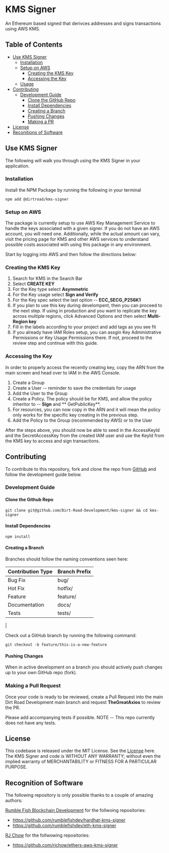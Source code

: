 # KMS Signer

An Ethereum based signed that derivces addresses and signs transactions using AWS KMS.

Table of Contents
---
- [Use KMS Signer](#use-kms-signer)
    - [Installation](#installation)
    - [Setup on AWS](#setup-on-aws)
        - [Creating the KMS Key](#creating-the-kms-key)
        - [Accessing the Key](#accessing-the-key)
    - [Usage](#usage)
- [Contributing](#contributing)
    - [Development Guide](#development-guide)
        - [Clone the GitHub Repo](#clone-the-github-repo)
        - [Install Dependencies](#install-dependencies)
        - [Creating a Branch](#creating-a-branch)
        - [Pushing Changes](#pushing-changes)
        - [Making a PR](#making-a-pull-request)
- [License](#license)
- [Reconitions of Software](#installation)

## Use KMS Signer

The following will walk you through using the KMS Signer in your application.

### Installation

Install the NPM Package by running the following in your terminal

```shell
npm add @dirtroad/kms-signer
```

### Setup on AWS

The package is currently setup to use AWS Key Management Service to handle the keys associated with a given signer. If you do not have an AWS account, you will need one. Additionally, while the actual amount can vary, visit the pricing page for KMS and other AWS services to understand possible costs associated with using this package in any environment.

Start by logging into AWS and then follow the directions below:

### Creating the KMS Key
1. Search for KMS in the Search Bar
2. Select **CREATE KEY**
3. For the Key type select **Asymmetric**
4. For the Key usage select **Sign and Verify**
5. For the Key spec select the last option -- **ECC_SECG_P256K1**
6. If you plan to use this key during develompent, then you can proceed to the next step. If using in production and you want to replicate the key across multiple regions, click Advanced Options and then select **Multi-Region key**
7. Fill in the labels according to your project and add tags as you see fit
8. If you already have IAM Roles setup, you can assgin Key Administrative Permissions or Key Usage Permissions there. If not, proceed to the review step and continue with this guide.

### Accessing the Key

In order to properly access the recently creating key, copy the ARN from the main screen and head over to IAM in the AWS Console.

1. Create a Group
2. Create a User -- reminder to save the credentials for usage
3. Add the User to the Group
4. Create a Policy. The policy should be for KMS, and allow the policy inheritor to -- **Sign** and ** GetPublicKey**.
5. For resources, you can now copy in the ARN and it will mean the policy only works for the specific key creating in the previous step.
6. Add the Policy to the Group (recommended by AWS) or to the User

After the steps above, you should now be able to seed in the AccessKeyId and the SecretAccessKey from the created IAM user and use the KeyId from the KMS key to access and sign transactions.

## Contributing

To contribute to this repository, fork and clone the repo from [GitHub](https://github.com/Dirt-Road-Development/kms-signer) and follow the development guide below.

### Development Guide

#### Clone the Github Repo
```shell
git clone git@github.com/Dirt-Road-Development/kms-signer && cd kms-signer
```

#### Install Dependencies
```shell
npm install
```

#### Creating a Branch

Branches should follow the naming conventions seen here:

| Contribution Type | Branch Prefix |
| ----------------- | ------------- |
| Bug Fix           | bug/          |
| Hot Fix           | hotfix/       |
| Feature           | feature/      |
| Documentation     | docs/         |
| Tests             | tests/        |
|

Check out a GitHub branch by running the following command:

```shell
git checkout -b feature/this-is-a-new-feature
```

#### Pushing Changes
When in active development on a branch you should actively push changes up to your own GitHub repo (fork).

### Making a Pull Request
Once your code is ready to be reviewed, create a Pull Request into the main Dirt Road Development main branch and request **TheGreatAxios** to review the PR.

Please add accompanying tests if possible. NOTE -- This repo currently does not have any tests.

## License

This codebase is released under the MIT License. See the [License](./LICENSE) here. The KMS Signer and code is WITHOUT ANY WARRANTY; without even the implied warranty of MERCHANTABILITY or FITNESS FOR A PARTICULAR PURPOSE.

## Recognition of Software

The following repository is only possible thanks to a couple of amazing authors:

[Rumble Fish Blockchain Development](https://github.com/rumblefishdev) for the follwoing repositories:

- https://github.com/rumblefishdev/hardhat-kms-signer
- https://github.com/rumblefishdev/eth-kms-signer

[RJ Chow](https://github.com/rjchow) for the follwowing repositories:
- https://github.com/rjchow/ethers-aws-kms-signer